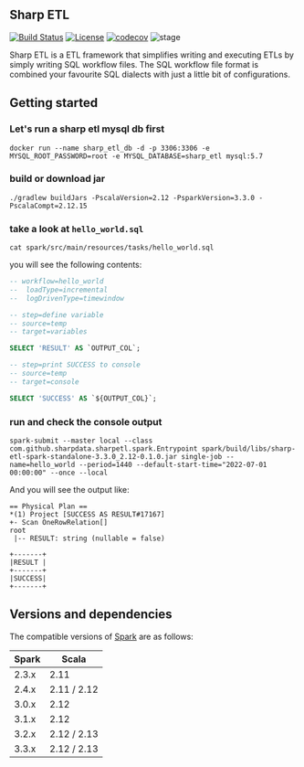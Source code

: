 ## Sharp ETL

[![Build Status](https://dev.azure.com/izhangzhihao/Sharp%20ETL/_apis/build/status/SharpData.SharpETL?branchName=main)](https://dev.azure.com/izhangzhihao/Sharp%20ETL/_build/latest?definitionId=5&branchName=main) [![License](https://img.shields.io/badge/license-Apache%202-brightgreen.svg)](https://github.com/SharpData/SharpETL/blob/main/LICENSE) [![codecov](https://codecov.io/gh/SharpData/SharpETL/branch/main/graph/badge.svg?token=299D3CIJ7Y)](https://codecov.io/gh/SharpData/SharpETL) ![stage](https://img.shields.io/badge/Project%20Stage-Production%20Ready-brightgreen.svg)

Sharp ETL is a ETL framework that simplifies writing and executing ETLs by simply writing SQL workflow files.
The SQL workflow file format is combined your favourite SQL dialects with just a little bit of configurations.

## Getting started

### Let's run a sharp etl mysql db first

```shell
docker run --name sharp_etl_db -d -p 3306:3306 -e MYSQL_ROOT_PASSWORD=root -e MYSQL_DATABASE=sharp_etl mysql:5.7
```

### build or download jar

```shell
./gradlew buildJars -PscalaVersion=2.12 -PsparkVersion=3.3.0 -PscalaCompt=2.12.15
```

### take a look at `hello_world.sql`

```shell
cat spark/src/main/resources/tasks/hello_world.sql
```

you will see the following contents:

```sql
-- workflow=hello_world
--  loadType=incremental
--  logDrivenType=timewindow

-- step=define variable
-- source=temp
-- target=variables

SELECT 'RESULT' AS `OUTPUT_COL`;

-- step=print SUCCESS to console
-- source=temp
-- target=console

SELECT 'SUCCESS' AS `${OUTPUT_COL}`;
```

### run and check the console output

```shell
spark-submit --master local --class com.github.sharpdata.sharpetl.spark.Entrypoint spark/build/libs/sharp-etl-spark-standalone-3.3.0_2.12-0.1.0.jar single-job --name=hello_world --period=1440 --default-start-time="2022-07-01 00:00:00" --once --local
```

And you will see the output like:

```
== Physical Plan ==
*(1) Project [SUCCESS AS RESULT#17167]
+- Scan OneRowRelation[]
root
 |-- RESULT: string (nullable = false)

+-------+
|RESULT |
+-------+
|SUCCESS|
+-------+
```


## Versions and dependencies

The compatible versions of [Spark](http://spark.apache.org/) are as follows:

| Spark | Scala
| ----- | --------
| 2.3.x | 2.11
| 2.4.x | 2.11 / 2.12
| 3.0.x | 2.12
| 3.1.x | 2.12
| 3.2.x | 2.12 / 2.13
| 3.3.x | 2.12 / 2.13

